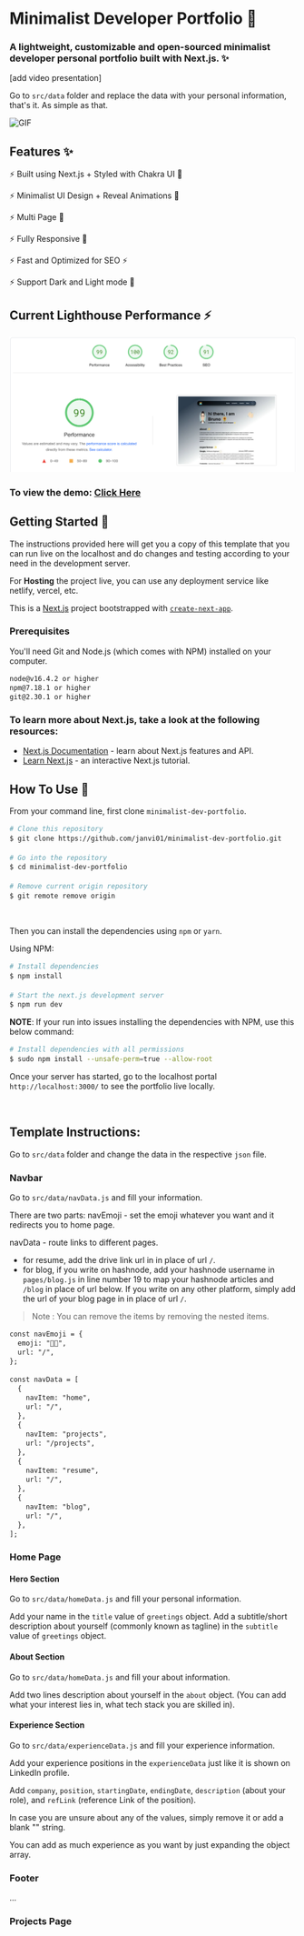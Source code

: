 # Minimalist Developer Portfolio 🚀

### A lightweight, customizable and open-sourced minimalist developer personal portfolio built with Next.js. ✨

[add video presentation]

Go to `src/data` folder and replace the data with your personal information, that's it. As simple as that.

![GIF](https://media.giphy.com/media/F1ZR9NJoNMmLWynn2M/giphy.gif)

## Features ✨

⚡️ Built using Next.js + Styled with Chakra UI 💫

⚡️ Minimalist UI Design + Reveal Animations 🌟

⚡️ Multi Page 💎

⚡️ Fully Responsive 🚀

⚡️ Fast and Optimized for SEO ⚡

⚡️ Support Dark and Light mode 🌙

## Current Lighthouse Performance ⚡

![Lighthouse](src/assets/Performance.png)

### To view the demo: [Click Here](https://minimalist-dev-portfolio.vercel.app/)

## Getting Started 🚀

The instructions provided here will get you a copy of this template that you can run live on the localhost and do changes and testing according to your need in the development server.

For **Hosting** the project live, you can use any deployment service like netlify, vercel, etc.

This is a [Next.js](https://nextjs.org/) project bootstrapped with [`create-next-app`](https://github.com/vercel/next.js/tree/canary/packages/create-next-app).

### Prerequisites

You'll need Git and Node.js (which comes with NPM) installed on your computer.

```
node@v16.4.2 or higher
npm@7.18.1 or higher
git@2.30.1 or higher
```

### To learn more about Next.js, take a look at the following resources:

- [Next.js Documentation](https://nextjs.org/docs) - learn about Next.js features and API.
- [Learn Next.js](https://nextjs.org/learn) - an interactive Next.js tutorial.

## How To Use 🔧

From your command line, first clone `minimalist-dev-portfolio`.

```bash
# Clone this repository
$ git clone https://github.com/janvi01/minimalist-dev-portfolio.git

# Go into the repository
$ cd minimalist-dev-portfolio

# Remove current origin repository
$ git remote remove origin
```

<br/>

Then you can install the dependencies using `npm` or `yarn`.

Using NPM:

```bash
# Install dependencies
$ npm install

# Start the next.js development server
$ npm run dev
```

**NOTE**:
If your run into issues installing the dependencies with NPM, use this below command:

```bash
# Install dependencies with all permissions
$ sudo npm install --unsafe-perm=true --allow-root
```

Once your server has started, go to the localhost portal `http://localhost:3000/` to see the portfolio live locally.

<br/>

## Template Instructions:

Go to `src/data` folder and change the data in the respective `json` file.

### Navbar

Go to `src/data/navData.js` and fill your information.

There are two parts: navEmoji - set the emoji whatever you want and it redirects you to home page.

navData - route links to different pages.

- for resume, add the drive link url in in place of url `/`.
- for blog, if you write on hashnode, add your hashnode username in `pages/blog.js` in line number 19 to map your hashnode articles and `/blog` in place of url below. If you write on any other platform, simply add the url of your blog page in in place of url `/`.

> Note : You can remove the items by removing the nested items.

```
const navEmoji = {
  emoji: "🧑‍💻",
  url: "/",
};

const navData = [
  {
    navItem: "home",
    url: "/",
  },
  {
    navItem: "projects",
    url: "/projects",
  },
  {
    navItem: "resume",
    url: "/",
  },
  {
    navItem: "blog",
    url: "/",
  },
];
```

### Home Page

#### Hero Section

Go to `src/data/homeData.js` and fill your personal information.

Add your name in the `title` value of `greetings` object.
Add a subtitle/short description about yourself (commonly known as tagline) in the `subtitle` value of `greetings` object.

#### About Section

Go to `src/data/homeData.js` and fill your about information.

Add two lines description about yourself in the `about` object. (You can add what your interest lies in, what tech stack you are skilled in).

#### Experience Section

Go to `src/data/experienceData.js` and fill your experience information.

Add your experience positions in the `experienceData` just like it is shown on LinkedIn profile.

Add `company`, `position`, `startingDate`, `endingDate`, `description` (about your role), and `refLink` (reference Link of the position).

In case you are unsure about any of the values, simply remove it or add a blank "" string.

You can add as much experience as you want by just expanding the object array.

### Footer

...

### Projects Page
